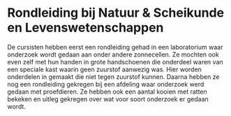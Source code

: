# Rondleiding bij Natuur & Scheikunde en Levenswetenschappen

De cursisten hebben eerst een rondleiding gehad in een laboratorium waar onderzoek wordt gedaan aan onder andere zonnecellen. Ze mochten ook even zelf met hun handen in grote handschoenen die onderdeel waren van een speciale kast waarin geen zuurstof aanwezig was. Hier worden onderdelen in gemaakt die niet tegen zuurstof kunnen. Daarna hebben ze nog een rondleiding gekregen bij een afdeling waar onderzoek werd gedaan met proefdieren. Ze hebben ook een aantal kooien met ratten bekeken en uitleg gekregen over wat voor soort onderzoek er gedaan wordt.
